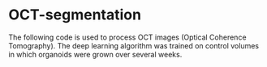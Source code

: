 # OCT-segmentation
The following code is used to process OCT images (Optical Coherence Tomography). The deep learning algorithm was trained on control volumes in which organoids were grown over several weeks. 
